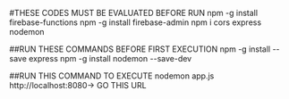 #THESE CODES MUST BE EVALUATED BEFORE RUN
npm -g install firebase-functions
npm -g install firebase-admin
npm i cors express nodemon

##RUN THESE COMMANDS BEFORE FIRST EXECUTION
npm -g install --save express
npm -g install nodemon --save-dev

##RUN THIS COMMAND TO EXECUTE
nodemon app.js
http://localhost:8080-> GO THIS URL 
